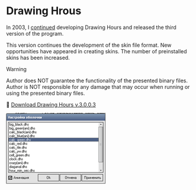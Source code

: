 # Drawing Hrous

In 2003, I [continued](../../2002/assets/drawing_hours.md) developing Drawing Hours and released the third version of the program.

This version continues the development of the skin file format. New opportunities have appeared in creating skins. The number of preinstalled skins has been increased.

> [!WARNING]
> Author does NOT guarantee the functionality of the presented binary files.
> Author is NOT responsible for any damage that may occur when running or using the presented binary files.

:floppy_disk: [Download Drawing Hours v.3.0.0.3](drawing_hours_3x.exe)

![Drawing Hours v.3.0.0.3](dh33.gif)
